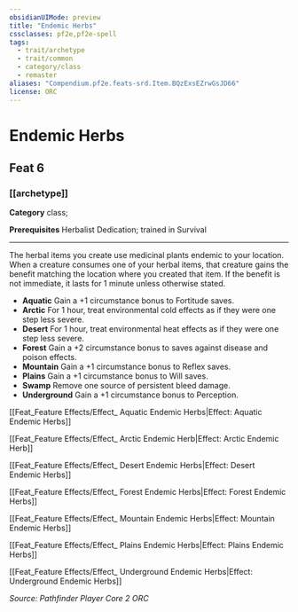 ```yaml
---
obsidianUIMode: preview
title: "Endemic Herbs"
cssclasses: pf2e,pf2e-spell
tags:
  - trait/archetype
  - trait/common
  - category/class
  - remaster
aliases: "Compendium.pf2e.feats-srd.Item.BQzExsEZrwGsJD66"
license: ORC
---
```

# Endemic Herbs
## Feat 6
### [[archetype]]

**Category** class; 



**Prerequisites** Herbalist Dedication; trained in Survival
* * *
The herbal items you create use medicinal plants endemic to your location. When a creature consumes one of your herbal items, that creature gains the benefit matching the location where you created that item. If the benefit is not immediate, it lasts for 1 minute unless otherwise stated.

*   **Aquatic** Gain a +1 circumstance bonus to Fortitude saves.
*   **Arctic** For 1 hour, treat environmental cold effects as if they were one step less severe.
*   **Desert** For 1 hour, treat environmental heat effects as if they were one step less severe.
*   **Forest** Gain a +2 circumstance bonus to saves against disease and poison effects.
*   **Mountain** Gain a +1 circumstance bonus to Reflex saves.
*   **Plains** Gain a +1 circumstance bonus to Will saves.
*   **Swamp** Remove one source of persistent bleed damage.
*   **Underground** Gain a +1 circumstance bonus to Perception.

[[Feat_Feature Effects/Effect_ Aquatic Endemic Herbs|Effect: Aquatic Endemic Herbs]]

[[Feat_Feature Effects/Effect_ Arctic Endemic Herb|Effect: Arctic Endemic Herb]]

[[Feat_Feature Effects/Effect_ Desert Endemic Herbs|Effect: Desert Endemic Herbs]]

[[Feat_Feature Effects/Effect_ Forest Endemic Herbs|Effect: Forest Endemic Herbs]]

[[Feat_Feature Effects/Effect_ Mountain Endemic Herbs|Effect: Mountain Endemic Herbs]]

[[Feat_Feature Effects/Effect_ Plains Endemic Herbs|Effect: Plains Endemic Herbs]]

[[Feat_Feature Effects/Effect_ Underground Endemic Herbs|Effect: Underground Endemic Herbs]]

*Source: Pathfinder Player Core 2*
*ORC*